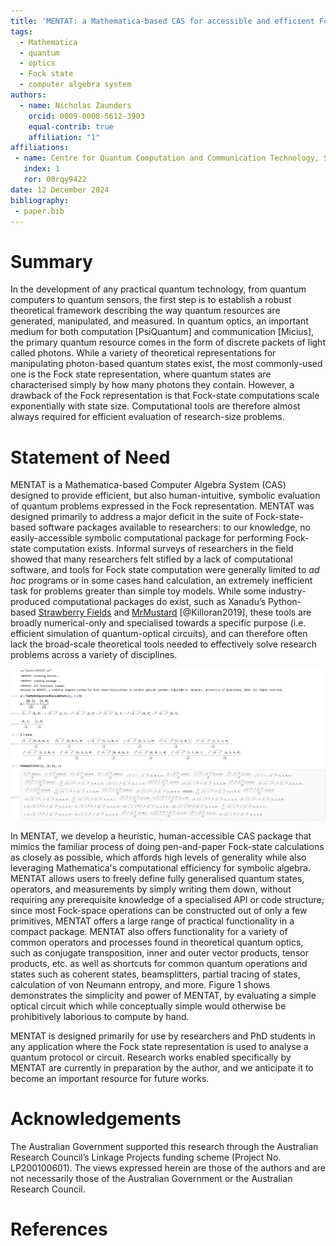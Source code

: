 ```yaml
---
title: 'MENTAT: a Mathematica-based CAS for accessible and efficient Fock-state computation'
tags:
  - Mathematica
  - quantum
  - optics
  - Fock state
  - computer algebra system
authors:
  - name: Nicholas Zaunders
    orcid: 0009-0008-5612-3903
    equal-contrib: true
    affiliation: "1"
affiliations:
 - name: Centre for Quantum Computation and Communication Technology, School of Mathematics and Physics, University of Queensland, St Lucia, Queensland 4072, Australia.
   index: 1
   ror: 00rqy9422
date: 12 December 2024
bibliography:
 - paper.bib
---
```


# Summary

In the development of any practical quantum technology, from quantum computers to quantum sensors, the first step is to establish a robust theoretical framework describing the way quantum resources are generated, manipulated, and measured. In quantum optics, an important medium for both computation [PsiQuantum] and communication [Micius], the primary quantum resource comes in the form of discrete packets of light called photons. While a variety of theoretical representations for manipulating photon-based quantum states exist, the most commonly-used one is the Fock state representation, where quantum states are characterised simply by how many photons they contain. However, a drawback of the Fock representation is that Fock-state computations scale exponentially with state size. Computational tools are therefore almost always required for efficient evaluation of research-size problems.

# Statement of Need

MENTAT is a Mathematica-based Computer Algebra System (CAS) designed to provide efficient, but also human-intuitive, symbolic evaluation of quantum problems expressed in the Fock representation. MENTAT was designed primarily to address a major deficit in the suite of Fock-state-based software packages available to researchers: to our knowledge, no easily-accessible symbolic computational package for performing Fock-state computation exists. Informal surveys of researchers in the field showed that many researchers felt stifled by a lack of computational software, and tools for Fock state computation were generally limited to *ad hoc* programs or in some cases hand calculation, an extremely inefficient task for problems greater than simple toy models. While some industry-produced computational packages do exist, such as Xanadu’s Python-based [Strawberry Fields](https://strawberryfields.ai/) and [MrMustard](https://github.com/XanaduAI/MrMustard) [@Killoran2019], these tools are broadly numerical-only and specialised towards a specific purpose (i.e. efficient simulation of quantum-optical circuits), and can therefore often lack the broad-scale theoretical tools needed to effectively solve research problems across a variety of disciplines.

![An example *Mathematica* 14.1 notebook using the MENTAT package. The user defines a two-mode squeezed vacuum state $|\psi\rangle$ of parameter $\chi$ up to a cutoff $n = 5$ and the Bell state $|\phi\rangle = (|0,1\rangle + |1,0\rangle)/\sqrt{2}$, finds the product state $|\xi\rangle = |\psi\rangle \otimes |\phi\rangle$, and then mixes the second mode of the two-mode squeezed state with the first Bell state mode on a beamsplitter of transmissivity $\eta$.](notebook_example.png)

In MENTAT, we develop a heuristic, human-accessible CAS package that mimics the familiar process of doing pen-and-paper Fock-state calculations as closely as possible, which affords high levels of generality while also leveraging Mathematica's computational efficiency for symbolic algebra. MENTAT allows users to freely define fully generalised quantum states, operators, and measurements by simply writing them down, without requiring any prerequisite knowledge of a specialised API or code structure; since most Fock-space operations can be constructed out of only a few primitives, MENTAT offers a large range of practical functionality in a compact package. MENTAT also offers functionality for a variety of common operators and processes found in theoretical quantum optics, such as conjugate transposition, inner and outer vector products, tensor products, etc. as well as shortcuts for common quantum operations and states such as coherent states, beamsplitters, partial tracing of states, calculation of von Neumann entropy, and more. Figure 1 shows demonstrates the simplicity and power of MENTAT, by evaluating a simple optical circuit which while conceptually simple would otherwise be prohibitively laborious to compute by hand.

MENTAT is designed primarily for use by researchers and PhD students in any application where the Fock state representation is used to analyse a quantum protocol or circuit. Research works enabled specifically by MENTAT are currently in preparation by the author, and we anticipate it to become an important resource for future works.

# Acknowledgements

The Australian Government supported
this research through the Australian Research Council’s Linkage Projects funding scheme (Project No. LP200100601). The views expressed herein are those of the authors and are not necessarily those of the Australian Government or the Australian Research Council.

# References
